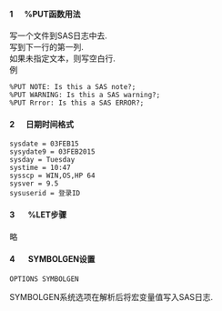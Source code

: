 #### **1 &nbsp; &nbsp; &nbsp;%PUT函数用法**

写一个文件到SAS日志中去.  
写到下一行的第一列.  
如果未指定文本，则写空白行.   
例  
```  
%PUT NOTE: Is this a SAS note?;   
%PUT WARNING: Is this a SAS warning?;  
%PUT Rrror: Is this a SAS ERROR?;
```  

#### **2 &nbsp; &nbsp; &nbsp;日期时间格式**   
  ```
  sysdate = 03FEB15  
  sysydate9 = 03FEB2015  
  sysday = Tuesday  
  systime = 10:47   
  sysscp = WIN,OS,HP 64   
  sysver = 9.5  
  sysuserid = 登录ID
  ```  

#### **3 &nbsp; &nbsp; &nbsp; %LET步骤**
略  
   
#### **4 &nbsp; &nbsp; &nbsp; SYMBOLGEN设置**   
```
OPTIONS SYMBOLGEN
```  
SYMBOLGEN系统选项在解析后将宏变量值写入SAS日志.